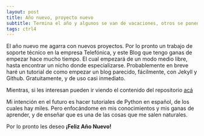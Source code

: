 ```yaml
---
layout: post
title: Año nuevo, proyecto nuevo
subtitle: Termina el año y algunos se van de vacaciones, otros se ponen a trabajar. (Envidiando a quienes se van de viaje :())
tags: ctrl4
---
```



El año nuevo me agarra con nuevos proyectos. Por lo pronto un trabajo de soporte técnico en la empresa Telefónica, y este Blog que tengo ganas de empezar hace mucho tiempo. El cual empezará de un modo medio libre, hasta encontrar un nicho donde especializarse. Probablemente en breve haré un tutorial de como empezar un blog parecido, fácilmente, con Jekyll y Github. Gratuitamente, y de uso casi inmediato.

Mientras, si les interesan pueden ir viendo el contenido del repositorio [acá](https://github.com/ctrl4/ctrl4.github.io)

Mi intención en el futuro es hacer tutoriales de Python en español, de los cuales hay miles. Pero enfocándome en mis conocimientos y mis ganas de aprender, y de enseñar que es una de las cosas que me salen naturales.

Por lo pronto les deseo **¡Feliz Año Nuevo!**
